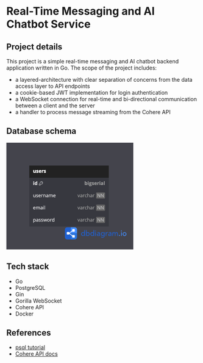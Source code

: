 # Real-Time Messaging and AI Chatbot Service

## Project details
This project is a simple real-time messaging and AI chatbot backend application written in Go. The scope of the project
includes:
- a layered-architecture with clear separation of concerns from the data access layer to API endpoints
- a cookie-based JWT implementation for login authentication
- a WebSocket connection for real-time and bi-directional communication between a client and the server
- a handler to process message streaming from the Cohere API

## Database schema
![Database schema](assets/db_schema.png)

## Tech stack
- Go
- PostgreSQL
- Gin
- Gorilla WebSocket
- Cohere API
- Docker

## References
- [psql tutorial](https://tomcam.github.io/postgres/)
- [Cohere API docs](https://docs.cohere.com/reference/about)